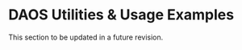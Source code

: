 DAOS Utilities & Usage Examples
===============================

This section to be updated in a future revision.
